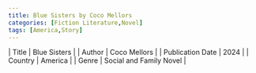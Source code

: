 ```yaml
---
title: Blue Sisters by Coco Mellors
categories: [Fiction Literature,Novel]
tags: [America,Story]
---
```

        
| Title | Blue Sisters  |
| Author |  Coco Mellors  |
| Publication Date | 2024   |
| Country | America |
| Genre | Social and Family Novel  |
        
